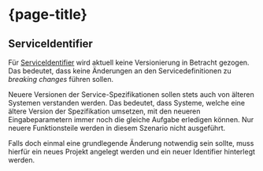 # {page-title}

## ServiceIdentifier

Für [ServiceIdentifier](https://simplifier.net/app-transport-framework/service-identifier-cs) wird aktuell keine Versionierung in Betracht gezogen. Das bedeutet, dass keine Änderungen an den Servicedefinitionen zu _breaking changes_ führen sollen.

Neuere Versionen der Service-Spezifikationen sollen stets auch von älteren Systemen verstanden werden. Das bedeutet, dass Systeme, welche eine ältere Version der Spezifikation umsetzen, mit den neueren Eingabeparametern immer noch die gleiche Aufgabe erledigen können. Nur neuere Funktionsteile werden in diesem Szenario nicht ausgeführt.

Falls doch einmal eine grundlegende Änderung notwendig sein sollte, muss hierfür ein neues Projekt angelegt werden und ein neuer Identifier hinterlegt werden.
